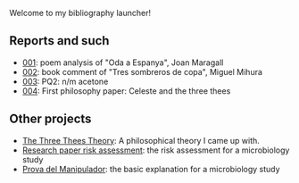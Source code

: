 Welcome to my bibliography launcher!

## Reports and such
- [001](001.htm): poem analysis of "Oda a Espanya", Joan Maragall
- [002](002.htm): book comment of "Tres sombreros de copa", Miguel Mihura
- [003](003.htm): PQ2: n/m acetone
- [004](004.htm): First philosophy paper: Celeste and the three thees

## Other projects 
- [The Three Thees Theory](three-thee): A philosophical theory I came up with.
- [Research paper risk assessment](RiskAssessment): the risk assessment for a microbiology study
- [Prova del Manipulador](prova-manipulador): the basic explanation for a microbiology study
